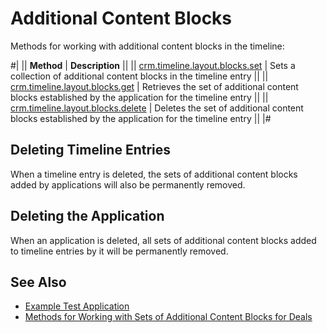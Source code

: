 # Additional Content Blocks

Methods for working with additional content blocks in the timeline:

#|
|| **Method** | **Description** ||
|| [crm.timeline.layout.blocks.set](./crm-timeline-layout-blocks-set.md) | Sets a collection of additional content blocks in the timeline entry ||
|| [crm.timeline.layout.blocks.get](./crm-timeline-layout-blocks-get.md) | Retrieves the set of additional content blocks established by the application for the timeline entry ||
|| [crm.timeline.layout.blocks.delete](./crm-timeline-layout-blocks-delete.md) | Deletes the set of additional content blocks established by the application for the timeline entry ||
|#

## Deleting Timeline Entries

When a timeline entry is deleted, the sets of additional content blocks added by applications will also be permanently removed.

## Deleting the Application

When an application is deleted, all sets of additional content blocks added to timeline entries by it will be permanently removed.

## See Also

- [Example Test Application](./content-blocks-test-app.md)
- [Methods for Working with Sets of Additional Content Blocks for Deals](../activities/layout-blocks/index.md)